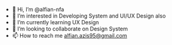 - 👋 Hi, I’m @alfian-nfa
- 👀 I’m interested in Developing System and UI/UX Design also
- 🌱 I’m currently learning UX Design
- 💞️ I’m looking to collaborate on Design System
- 📫 How to reach me alfian.azis95@gmail.com

<!---
alfian-nfa/alfian-nfa is a ✨ special ✨ repository because its `README.md` (this file) appears on your GitHub profile.
You can click the Preview link to take a look at your changes.
--->
